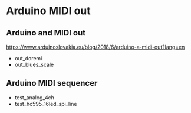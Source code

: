 # Arduino MIDI out

## Arduino and MIDI out
https://www.arduinoslovakia.eu/blog/2018/6/arduino-a-midi-out?lang=en

- out_doremi
- out_blues_scale

## Arduino MIDI sequencer

- test_analog_4ch
- test_hc595_16led_spi_line